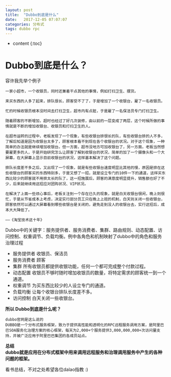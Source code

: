 ```yaml
---
layout: post
title:  "Dubbo到底是什么"
date:   2017-12-05 07:07:07
categories: 分布式
tags: dubbo rpc
---
```


* content
{:toc}

# Dubbo到底是什么？

容许我先举个例子   

    一家小超市，一个收银员，同时还兼着干点其他的事情，例如打扫卫生、摆货。

    来买东西的人多了起来，排队很长，顾客受不了了，于是增加了一个收银台，雇了一名收银员。

    忙的时候收银员根本没时间去打扫卫生，超市内有点脏，于是雇了一名保洁员专门打扫卫生。

    随着顾客的不断增加，超时也经过了好几次装修，由以前的一层变成了两层，这个时候所做的事情就是不断的增加收银台、收银员和打扫卫生的人。

    在超市运转的过程中，老板发现了一个现象，有些收银台排很长的队，有些收银台排的人不多，了解后知道是因为收银台太多了，顾客根本看不到现在各个收银台的状况。对于这个现象，一种简单的办法就是继续增加收银台。但一方面，超市没地方可加收银台了，另一方面，老板当然想要雇更多的人，于是开始研究怎么让顾客了解到收银台的状况，简单的加了一个摄像头和一个大屏幕，在大屏幕上显示目前收银台的状况，这样基本解决了这个问题。

    排队长度差不多之后，又出现了一个现象，就是有些收银台速度明显比其他的慢，原因是排在这些收银台的顾客买的东西特别多，于是又想了一招，就是设立专门的10件一下的通道，这样买东西比较少的顾客就不用排太长的队了，这一招施展后，顾客的满意度明显提升，销售额也好了不少，后来就继续用这招应对团购状况、VIP状况。

    在解决了上面一些烦心事后，老板关注到一个存在已久的现象，就是白天收银台很闲，晚上则很忙，于是从节省成本上考虑，决定实行部分员工只在晚上上班的机制，白天则关闭一些收银台，顾客依然可以通过大屏幕看到哪些收银台是关闭的，避免走到没人的收银台去，实行这招后，成本大大降低了。

    ——《淘宝技术这十年》

Dubbo中的关键字：服务提供者、服务消费者、集群、路由规则、动态配置、访问控制、权重调节、负载均衡。例中各角色和机制映射了dubbo中的角色和服务治理过程
- 服务提供者 收银员、保洁员
- 服务消费者 顾客
- 集群 所有收银员都提供收银功能，任何一个都可完成整个付款过程。
- 动态配置 收银员不够时随时增加收银员的数量，将特定需求的顾客统一到一个通道。
- 权重调节 为买东西比较少的人设立专门的通道。
- 负载均衡 让每个收银台排队长度差不多。
- 访问控制 白天关闭一些收银台。

**所以 Dubbo到底是什么呢？**  
    
    dubbo官网是这么说的  
    DUBBO是一个分布式服务框架，致力于提供高性能和透明化的RPC远程服务调用方案，是阿里巴巴SOA服务化治理方案的核心框架，每天为2,000+个服务提供3,000,000,000+次访问量支持，并被广泛应用于阿里巴巴集团的各成员站点。

**总结**  
    **dubbo就是应用在分布式框架中用来调用远程服务和治理调用服务中产生的各种问题的框架。**


看书总结，不对之处希望各位dalao指教 :)